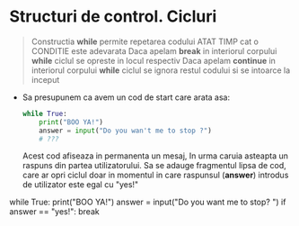 # Structuri de control. Cicluri

> Constructia **while** permite repetarea codului ATAT TIMP cat o CONDITIE este adevarata
> Daca apelam **break** in interiorul corpului **while** ciclul se opreste in locul respectiv
> Daca apelam **continue** in interiorul corpului **while** ciclul se ignora restul codului si se intoarce la inceput


* Sa presupunem ca avem un cod de start care arata asa:
    ```python
    while True:
        print("BOO YA!")
        answer = input("Do you wan't me to stop ?")
        # ???
    ```
    Acest cod afiseaza in permanenta un mesaj, In urma caruia asteapta un raspuns din partea utilizatorului. Sa se adauge fragmentul lipsa de cod, care ar opri ciclul doar in momentul in care raspunsul (**answer**) introdus de utilizator este egal cu "yes!"


while True:
    print("BOO YA!")
    answer = input("Do you want me to stop? ")
    if answer == "yes!":
        break
